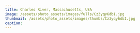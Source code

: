 ```yaml
---
title: Charles River, Massachusetts, USA
image: /assets/photo_assets/images/fulls/Cz3yqy6dbI.jpg
thumbnail: /assets/photo_assets/images/thumbs/Cz3yqy6dbI.jpg
caption: 
---
```


